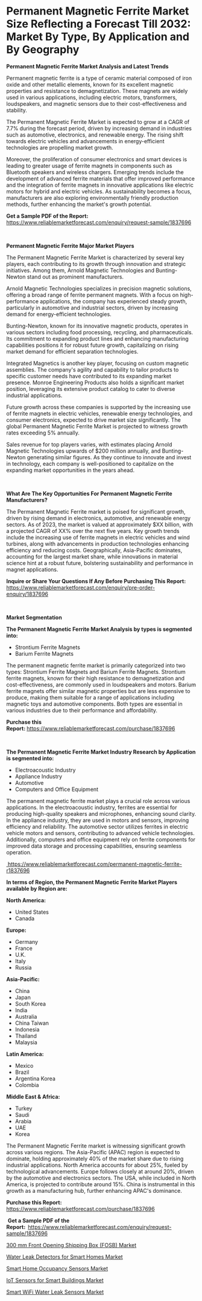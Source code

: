 <p><h1>Permanent Magnetic Ferrite Market Size Reflecting a Forecast Till 2032: Market By Type, By Application and By Geography</h1></p><p><strong>Permanent Magnetic Ferrite Market Analysis and Latest Trends</strong></p>
<p><p>Permanent magnetic ferrite is a type of ceramic material composed of iron oxide and other metallic elements, known for its excellent magnetic properties and resistance to demagnetization. These magnets are widely used in various applications, including electric motors, transformers, loudspeakers, and magnetic sensors due to their cost-effectiveness and stability.</p><p>The Permanent Magnetic Ferrite Market is expected to grow at a CAGR of 7.7% during the forecast period, driven by increasing demand in industries such as automotive, electronics, and renewable energy. The rising shift towards electric vehicles and advancements in energy-efficient technologies are propelling market growth. </p><p>Moreover, the proliferation of consumer electronics and smart devices is leading to greater usage of ferrite magnets in components such as Bluetooth speakers and wireless chargers. Emerging trends include the development of advanced ferrite materials that offer improved performance and the integration of ferrite magnets in innovative applications like electric motors for hybrid and electric vehicles. As sustainability becomes a focus, manufacturers are also exploring environmentally friendly production methods, further enhancing the market's growth potential.</p></p>
<p><strong>Get a Sample PDF of the Report:&nbsp;</strong> <a href="https://www.reliablemarketforecast.com/enquiry/request-sample/1837696?utm_campaign=1885&utm_medium=2&utm_source=Github&utm_content=ia&utm_term=06042025&utm_id=permanent-magnetic-ferrite">https://www.reliablemarketforecast.com/enquiry/request-sample/1837696</a></p>
<p>&nbsp;</p>
<p><strong>Permanent Magnetic Ferrite Major Market Players</strong></p>
<p><p>The Permanent Magnetic Ferrite Market is characterized by several key players, each contributing to its growth through innovation and strategic initiatives. Among them, Arnold Magnetic Technologies and Bunting-Newton stand out as prominent manufacturers. </p><p>Arnold Magnetic Technologies specializes in precision magnetic solutions, offering a broad range of ferrite permanent magnets. With a focus on high-performance applications, the company has experienced steady growth, particularly in automotive and industrial sectors, driven by increasing demand for energy-efficient technologies.</p><p>Bunting-Newton, known for its innovative magnetic products, operates in various sectors including food processing, recycling, and pharmaceuticals. Its commitment to expanding product lines and enhancing manufacturing capabilities positions it for robust future growth, capitalizing on rising market demand for efficient separation technologies.</p><p>Integrated Magnetics is another key player, focusing on custom magnetic assemblies. The company's agility and capability to tailor products to specific customer needs have contributed to its expanding market presence. Monroe Engineering Products also holds a significant market position, leveraging its extensive product catalog to cater to diverse industrial applications.</p><p>Future growth across these companies is supported by the increasing use of ferrite magnets in electric vehicles, renewable energy technologies, and consumer electronics, expected to drive market size significantly. The global Permanent Magnetic Ferrite Market is projected to witness growth rates exceeding 5% annually.</p><p>Sales revenue for top players varies, with estimates placing Arnold Magnetic Technologies upwards of $200 million annually, and Bunting-Newton generating similar figures. As they continue to innovate and invest in technology, each company is well-positioned to capitalize on the expanding market opportunities in the years ahead.</p></p>
<p>&nbsp;</p>
<p><strong>What Are The Key Opportunities For Permanent Magnetic Ferrite Manufacturers?</strong></p>
<p><p>The Permanent Magnetic Ferrite market is poised for significant growth, driven by rising demand in electronics, automotive, and renewable energy sectors. As of 2023, the market is valued at approximately $XX billion, with a projected CAGR of XX% over the next five years. Key growth trends include the increasing use of ferrite magnets in electric vehicles and wind turbines, along with advancements in production technologies enhancing efficiency and reducing costs. Geographically, Asia-Pacific dominates, accounting for the largest market share, while innovations in material science hint at a robust future, bolstering sustainability and performance in magnet applications.</p></p>
<p><strong>Inquire or Share Your Questions If Any Before Purchasing This Report:</strong> <a href="https://www.reliablemarketforecast.com/enquiry/pre-order-enquiry/1837696?utm_campaign=1885&utm_medium=2&utm_source=Github&utm_content=ia&utm_term=06042025&utm_id=permanent-magnetic-ferrite">https://www.reliablemarketforecast.com/enquiry/pre-order-enquiry/1837696</a></p>
<p>&nbsp;</p>
<p><strong>Market Segmentation</strong></p>
<p><strong>The Permanent Magnetic Ferrite Market Analysis by types is segmented into:</strong></p>
<p><ul><li>Strontium Ferrite Magnets</li><li>Barium Ferrite Magnets</li></ul></p>
<p><p>The permanent magnetic ferrite market is primarily categorized into two types: Strontium Ferrite Magnets and Barium Ferrite Magnets. Strontium ferrite magnets, known for their high resistance to demagnetization and cost-effectiveness, are commonly used in loudspeakers and motors. Barium ferrite magnets offer similar magnetic properties but are less expensive to produce, making them suitable for a range of applications including magnetic toys and automotive components. Both types are essential in various industries due to their performance and affordability.</p></p>
<p><strong>Purchase this Report:&nbsp;</strong><a href="https://www.reliablemarketforecast.com/purchase/1837696?utm_campaign=1885&utm_medium=2&utm_source=Github&utm_content=ia&utm_term=06042025&utm_id=permanent-magnetic-ferrite">https://www.reliablemarketforecast.com/purchase/1837696</a></p>
<p>&nbsp;</p>
<p><strong>The Permanent Magnetic Ferrite Market Industry Research by Application is segmented into:</strong></p>
<p><ul><li>Electroacoustic Industry</li><li>Appliance Industry</li><li>Automotive</li><li>Computers and Office Equipment</li></ul></p>
<p><p>The permanent magnetic ferrite market plays a crucial role across various applications. In the electroacoustic industry, ferrites are essential for producing high-quality speakers and microphones, enhancing sound clarity. In the appliance industry, they are used in motors and sensors, improving efficiency and reliability. The automotive sector utilizes ferrites in electric vehicle motors and sensors, contributing to advanced vehicle technologies. Additionally, computers and office equipment rely on ferrite components for improved data storage and processing capabilities, ensuring seamless operation.</p></p>
<p><a href="https://www.reliablemarketforecast.com/permanent-magnetic-ferrite-r1837696?utm_campaign=1885&utm_medium=2&utm_source=Github&utm_content=ia&utm_term=06042025&utm_id=permanent-magnetic-ferrite">&nbsp;https://www.reliablemarketforecast.com/permanent-magnetic-ferrite-r1837696</a></p>
<p><strong>In terms of Region, the Permanent Magnetic Ferrite Market Players available by Region are:</strong></p>
<p>
    <p> <strong> North America: </strong>
        <ul>
            <li>United States</li>
            <li>Canada</li>
        </ul>
        </p> 
    <p> <strong> Europe: </strong>
        <ul>
            <li>Germany</li>
            <li>France</li>
            <li>U.K.</li>
            <li>Italy</li>
            <li>Russia</li>
        </ul>
        </p> 
    <p> <strong> Asia-Pacific: </strong>
        <ul>
            <li>China</li>
            <li>Japan</li>
            <li>South Korea</li>
            <li>India</li>
            <li>Australia</li>
            <li>China Taiwan</li>
            <li>Indonesia</li>
            <li>Thailand</li>
            <li>Malaysia</li>
        </ul>
        </p> 
    <p> <strong> Latin America: </strong>
        <ul>
            <li>Mexico</li>
            <li>Brazil</li>
            <li>Argentina Korea</li>
            <li>Colombia</li>
        </ul>
        </p> 
    <p> <strong> Middle East & Africa: </strong>
        <ul>
            <li>Turkey</li>
            <li>Saudi</li>
            <li>Arabia</li>
            <li>UAE</li>
            <li>Korea</li>
        </ul>
    </p>
    </p>
<p><p>The Permanent Magnetic Ferrite market is witnessing significant growth across various regions. The Asia-Pacific (APAC) region is expected to dominate, holding approximately 40% of the market share due to rising industrial applications. North America accounts for about 25%, fueled by technological advancements. Europe follows closely at around 20%, driven by the automotive and electronics sectors. The USA, while included in North America, is projected to contribute around 15%. China is instrumental in this growth as a manufacturing hub, further enhancing APAC's dominance.</p></p>
<p><strong>Purchase this Report: </strong><a href="https://www.reliablemarketforecast.com/purchase/1837696?utm_campaign=1885&utm_medium=2&utm_source=Github&utm_content=ia&utm_term=06042025&utm_id=permanent-magnetic-ferrite">https://www.reliablemarketforecast.com/purchase/1837696</a></p>
<p>&nbsp;<strong>Get a Sample PDF of the Report:&nbsp;&nbsp;</strong><a href="https://www.reliablemarketforecast.com/enquiry/request-sample/1837696?utm_campaign=1885&utm_medium=2&utm_source=Github&utm_content=ia&utm_term=06042025&utm_id=permanent-magnetic-ferrite">https://www.reliablemarketforecast.com/enquiry/request-sample/1837696</a></p>
<p><strong></strong></p>
<p><p><a href="https://github.com/laroybarrize/Market-Research-Report-List-1/blob/main/300-mm-front-opening-shipping-box-fosb-market.md?utm_campaign=1885&utm_medium=2&utm_source=Github&utm_content=ia&utm_term=06042025&utm_id=permanent-magnetic-ferrite">300 mm Front Opening Shipping Box (FOSB) Market</a></p><p><a href="https://github.com/melascalbirp/Market-Research-Report-List-1/blob/main/water-leak-detectors-for-smart-homes-market.md?utm_campaign=1885&utm_medium=2&utm_source=Github&utm_content=ia&utm_term=06042025&utm_id=permanent-magnetic-ferrite">Water Leak Detectors for Smart Homes Market</a></p><p><a href="https://github.com/gallatannyv6/Market-Research-Report-List-1/blob/main/smart-home-occupancy-sensors-market.md?utm_campaign=1885&utm_medium=2&utm_source=Github&utm_content=ia&utm_term=06042025&utm_id=permanent-magnetic-ferrite">Smart Home Occupancy Sensors Market</a></p><p><a href="https://github.com/waackheidtn5/Market-Research-Report-List-1/blob/main/iot-sensors-for-smart-buildings-market.md?utm_campaign=1885&utm_medium=2&utm_source=Github&utm_content=ia&utm_term=06042025&utm_id=permanent-magnetic-ferrite">IoT Sensors for Smart Buildings Market</a></p><p><a href="https://github.com/guzmabugbyf1/Market-Research-Report-List-1/blob/main/smart-wifi-water-leak-sensors-market.md?utm_campaign=1885&utm_medium=2&utm_source=Github&utm_content=ia&utm_term=06042025&utm_id=permanent-magnetic-ferrite">Smart WiFi Water Leak Sensors Market</a></p></p>